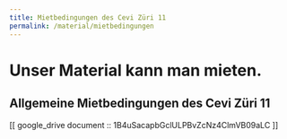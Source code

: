 ```yaml
---
title: Mietbedingungen des Cevi Züri 11
permalink: /material/mietbedingungen
---
```


# Unser Material kann man mieten.

## Allgemeine Mietbedingungen des Cevi Züri 11

[[ google_drive document :: 1B4uSacapbGclULPBvZcNz4ClmVB09aLC ]]